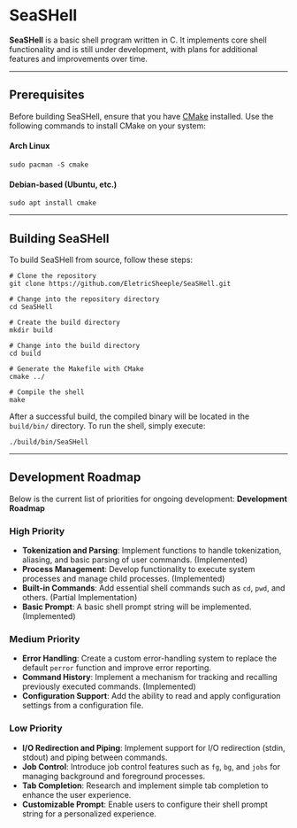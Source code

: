 # SeaSHell

**SeaSHell** is a basic shell program written in C. It implements core shell functionality and is still under development, with plans for additional features and improvements over time.

---

## Prerequisites

Before building SeaSHell, ensure that you have [CMake](https://cmake.org/) installed. Use the following commands to install CMake on your system:

#### Arch Linux

```shell
sudo pacman -S cmake
```

#### Debian-based (Ubuntu, etc.)

```shell
sudo apt install cmake
```

---

## Building SeaSHell

To build SeaSHell from source, follow these steps:

```shell
# Clone the repository
git clone https://github.com/EletricSheeple/SeaSHell.git

# Change into the repository directory
cd SeaSHell

# Create the build directory
mkdir build

# Change into the build directory
cd build

# Generate the Makefile with CMake
cmake ../

# Compile the shell
make
```

After a successful build, the compiled binary will be located in the `build/bin/` directory. To run the shell, simply execute:

```shell
./build/bin/SeaSHell
```

---

## Development Roadmap

Below is the current list of priorities for ongoing development:
**Development Roadmap**

### High Priority

* **Tokenization and Parsing**: Implement functions to handle tokenization, aliasing, and basic parsing of user commands. (Implemented)
* **Process Management**: Develop functionality to execute system processes and manage child processes. (Implemented)
* **Built-in Commands**: Add essential shell commands such as `cd`, `pwd`, and others. (Partial Implementation)
* **Basic Prompt**: A basic shell prompt string will be implemented. (Implemented)

### Medium Priority

* **Error Handling**: Create a custom error-handling system to replace the default `perror` function and improve error reporting.
* **Command History**: Implement a mechanism for tracking and recalling previously executed commands. (Implemented)
* **Configuration Support**: Add the ability to read and apply configuration settings from a configuration file.

### Low Priority

* **I/O Redirection and Piping**: Implement support for I/O redirection (stdin, stdout) and piping between commands.
* **Job Control**: Introduce job control features such as `fg`, `bg`, and `jobs` for managing background and foreground processes.
* **Tab Completion**: Research and implement simple tab completion to enhance the user experience.
* **Customizable Prompt**: Enable users to configure their shell prompt string for a personalized experience.

